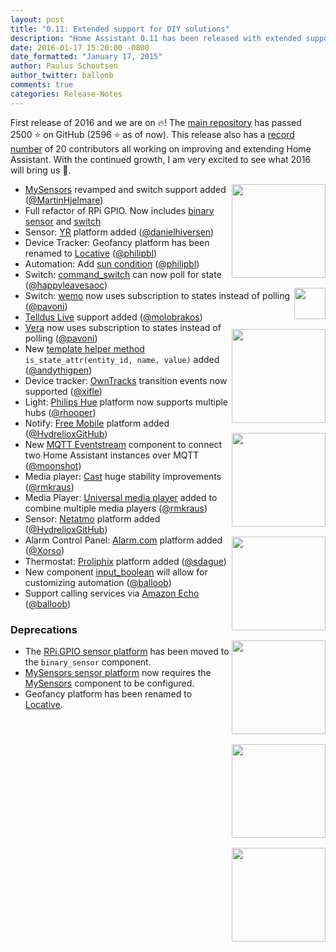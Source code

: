```yaml
---
layout: post
title: "0.11: Extended support for DIY solutions"
description: "Home Assistant 0.11 has been released with extended support for making your own home automation components using a Raspberry Pi and MySensors."
date: 2016-01-17 15:20:00 -0800
date_formatted: "January 17, 2015"
author: Paulus Schoutsen
author_twitter: balloob
comments: true
categories: Release-Notes
---
```


First release of 2016 and we are on 🔥! The [main repository][github-ha] has passed 2500 ⭐ on GitHub (2596 ⭐ as of now). This release also has a [record number][release-pr] of 20 contributors all working on improving and extending Home Assistant. With the continued growth, I am very excited to see what 2016 will bring us 🤘.

[github-ha]: https://github.com/balloob/home-assistant/
[release-pr]: https://github.com/balloob/home-assistant/pull/883#partial-users-participants

<img src='/images/supported_brands/mysensors.png' style='clear: right; border:none; box-shadow: none; float: right; margin-bottom: 16px;' width='150' /><img src='/images/supported_brands/raspberry-pi.png' style='clear: right; border:none; box-shadow: none; float: right; margin-bottom: 16px;' width='50' /><img src='/images/supported_brands/yr.png' style='clear: right; border:none; box-shadow: none; float: right; margin-bottom: 16px;' width='150' /><img src='/images/supported_brands/telldus.png' style='clear: right; border:none; box-shadow: none; float: right; margin-bottom: 16px;' width='150' /><img src='/images/supported_brands/free_mobile.png' style='clear: right; border:none; box-shadow: none; float: right; margin-bottom: 16px;' width='150' /><img src='/images/supported_brands/netatmo.png' style='clear: right; border:none; box-shadow: none; float: right; margin-bottom: 16px;' width='150' /><img src='/images/supported_brands/alarmdotcom.png' style='clear: right; border:none; box-shadow: none; float: right; margin-bottom: 16px;' width='150' /><img src='/images/supported_brands/proliphix.png' style='clear: right; border:none; box-shadow: none; float: right; margin-bottom: 16px;' width='150' />

 - [MySensors] revamped and switch support added ([@MartinHjelmare][@MartinHjelmare])
 - Full refactor of RPi GPIO. Now includes [binary sensor][rpi-bs] and [switch][rpi-s]
 - Sensor: [YR] platform added ([@danielhiversen])
 - Device Tracker: Geofancy platform has been renamed to [Locative] ([@philipbl])
 - Automation: Add [sun condition] ([@philipbl])
 - Switch: [command_switch] can now poll for state ([@happyleavesaoc][@happyleavesaoc])
 - Switch: [wemo] now uses subscription to states instead of polling ([@pavoni][@pavoni])
 - [Telldus Live] support added ([@molobrakos])
 - [Vera] now uses subscription to states instead of polling ([@pavoni])
 - New [template helper method] `is_state_attr(entity_id, name, value)` added ([@andythigpen])
 - Device tracker: [OwnTracks] transition events now supported ([@xifle])
 - Light: [Philips Hue] platform now supports multiple hubs ([@rhooper])
 - Notify: [Free Mobile] platform added ([@HydrelioxGitHub])
 - New [MQTT Eventstream] component to connect two Home Assistant instances over MQTT ([@moonshot])
 - Media player: [Cast] huge stability improvements ([@rmkraus])
 - Media Player: [Universal media player] added to combine multiple media players ([@rmkraus])
 - Sensor: [Netatmo] platform added ([@HydrelioxGitHub])
 - Alarm Control Panel: [Alarm.com] platform added ([@Xorso])
 - Thermostat: [Proliphix] platform added ([@sdague])
 - New component [input_boolean] will allow for customizing automation ([@balloob])
 - Support calling services via [Amazon Echo] ([@balloob])

[MySensors]: /components/mysensors/
[YR]: /components/sensor.yr/
[Locative]: /components/device_tracker.locative/
[sun condition]: /components/automation/#sun-condition
[command_switch]: /components/switch.command_switch/
[wemo]: /components/switch.wemo/
[Telldus Live]: /components/tellduslive/
[Vera]: /components/vera/
[template helper method]: /getting-started/templating/#home-assistant-template-extensions
[OwnTracks]: /components/device_tracker.owntracks/
[Philips Hue]: /components/light.hue/
[Free Mobile]: /components/notify.free_mobile/
[MQTT Eventstream]: /components/mqtt_eventstream/
[Cast]: /components/media_player.cast/
[Universal media player]: /components/media_player.universal/
[Netatmo]: /components/sensor.netatmo/
[Alarm.com]: /components/alarm_control_panel.alarmdotcom/
[Proliphix]: /components/thermostat.proliphix/
[rpi-bs]: /components/binary_sensor.rpi_gpio/
[rpi-s]: /components/switch.rpi_gpio/
[input_boolean]: /components/input_boolean/
[MySensors sensor platform]: /components/sensor.mysensors/
[Amazon Echo]: /components/alexa/

### Deprecations
 - The [RPi.GPIO sensor platform][rpi-bs] has been moved to the `binary_sensor` component.
 - [MySensors sensor platform] now requires the [MySensors] component to be configured.
 - Geofancy platform has been renamed to [Locative].

[@MartinHjelmare]: https://github.com/MartinHjelmare
[@danielhiversen]: https://github.com/danielhiversen
[@philipbl]: https://github.com/philipbl
[@happyleavesaoc]: https://github.com/happyleavesaoc
[@pavoni]: https://github.com/pavoni
[@molobrakos]: https://github.com/molobrakos
[@andythigpen]: https://github.com/andythigpen
[@xifle]: https://github.com/xifle
[@rhooper]: https://github.com/rhooper
[@HydrelioxGitHub]: https://github.com/HydrelioxGitHub
[@moonshot]: https://github.com/moonshot
[@rmkraus]: https://github.com/rmkraus
[@Xorso]: https://github.com/Xorso
[@sdague]: https://github.com/sdague
[@balloob]: https://github.com/balloob